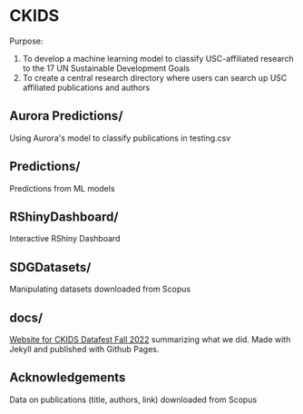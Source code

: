 # CKIDS
Purpose: 
1. To develop a machine learning model to classify USC-affiliated research to the 17 UN Sustainable Development Goals
2. To create a central research directory where users can search up USC affiliated publications and authors

## Aurora Predictions/
Using Aurora's model to classify publications in testing.csv

## Predictions/
Predictions from ML models

## RShinyDashboard/
Interactive RShiny Dashboard

## SDGDatasets/
Manipulating datasets downloaded from Scopus

## docs/
[Website for CKIDS Datafest Fall 2022](https://usc-office-of-sustainability.github.io/SDGMappingResearch/) summarizing what we did. Made with Jekyll and published with Github Pages.

## Acknowledgements
Data on publications (title, authors, link) downloaded from Scopus

